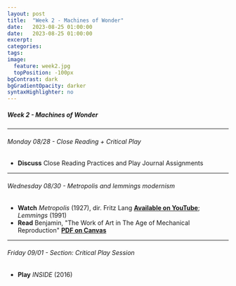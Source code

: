 ```yaml
---
layout: post
title:  "Week 2 - Machines of Wonder"
date:   2023-08-25 01:00:00
date:   2023-08-25 01:00:00
excerpt: 
categories:
tags:
image:
  feature: week2.jpg
  topPosition: -100px
bgContrast: dark
bgGradientOpacity: darker
syntaxHighlighter: no
---
```


##### **Week 2 - Machines of Wonder**

---

###### Monday 08/28 - Close Reading + Critical Play 
- **Discuss** Close Reading Practices and Play Journal Assignments

---

###### Wednesday 08/30 - *Metropolis* and lemmings modernism
- **Watch** *Metropolis* (1927), dir. Fritz Lang [**Available on YouTube**](https://www.youtube.com/watch?v=2i_31SFY34g); *Lemmings* (1991)
- **Read** Benjamin, "The Work of Art in The Age of Mechanical Reproduction" [**PDF on Canvas**](https://uncch.instructure.com/courses/33866/files/folder/Readings?preview=4600647)

---

###### Friday 09/01 - Section: Critical Play Session 
- **Play** *INSIDE* (2016) 

